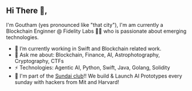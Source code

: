 ## Hi There 👋,
I'm Goutham (yes pronounced like "that city"), I'm am currently a Blockchain Enginner @ Fidelity Labs 👨‍💻 who is passionate about emerging technologies. 

- 🔭 I’m currently working in Swift and Blockchain related work. 
- 💬 Ask me about: Blockchain, Finance, AI, Astrophotography, Cryptography, CTFs
- ⚡ Technologies: Agentic AI, Python, Swift, Java, Golang, Solidity
- 🌱 I'm part of the [Sundai club](https://www.sundai.club/)!! We build & Launch AI Prototypes every sunday with hackers from Mit and Harvard! 
